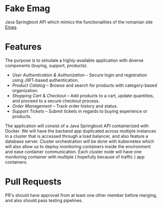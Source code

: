 # Fake Emag

Java Springboot API which mimics the functionalities of the romanian site [Emag](https://www.emag.ro/).

# Features

The purpose is to simulate a highly-available application with diverse components (buying, support, products).

- *User Authentication & Authorization* – Secure login and registration using JWT-based authentication.  
- *Product Catalog* – Browse and search for products with category-based organization.  
- *Shopping Cart & Checkout* – Add products to a cart, update quantities, and proceed to a secure checkout process.  
- *Order Management* – Track order history and status.  
- *Support Tickets* – Submit tickets in regards to buying experience or products.



The application will consist of a Java Springboot API containerized with Docker. We will have the backend app duplicated across multiple instances in a cluster that is accessed through a load balancer, and also feature a database server. Cluster orchestration will be done with kubernetes which will also allow us to deploy monitoring containers inside the environment and ease container communication. Each cluster node will have one monitoring container with multiple ( hopefully because of traffic ) app containers.

# Pull Requests

PR's should have approvall from at least one other member before merging, and also should pass testing pipelines.